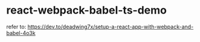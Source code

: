 # react-webpack-babel-ts-demo
refer to:
https://dev.to/deadwing7x/setup-a-react-app-with-webpack-and-babel-4o3k
